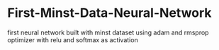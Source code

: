 # First-Minst-Data-Neural-Network
first neural network built with minst dataset using adam and rmsprop optimizer with relu and softmax as activation
